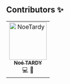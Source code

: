 ## Contributors ✨

<table>
  <tr>
    <td align="center">
      <a href="https://github.com/username1">
        <img src="Contributors/NoeTardy.jpeg" width="100px;" alt="NoeTardy"/>
        <br/>
        <sub><b>Noé TARDY</b></sub>
      </a>
      <br/>
      💻 🎉
    </td>
  </tr>
</table>
